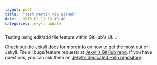 ```yaml
---
layout: post
title:  "Test Martin via GitHub"
date:   2015-02-11 13:46:40
categories: jekyll update
---
```

Testing using edit/add file feature within GitHub's UI....

Check out the [Jekyll docs][jekyll] for more info on how to get the most out of Jekyll. File all bugs/feature requests at [Jekyll’s GitHub repo][jekyll-gh]. If you have questions, you can ask them on [Jekyll’s dedicated Help repository][jekyll-help].

[jekyll]:      http://jekyllrb.com
[jekyll-gh]:   https://github.com/jekyll/jekyll
[jekyll-help]: https://github.com/jekyll/jekyll-help
